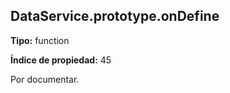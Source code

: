 ## DataService.prototype.onDefine

**Tipo:** function

**Índice de propiedad:** 45

Por documentar.



